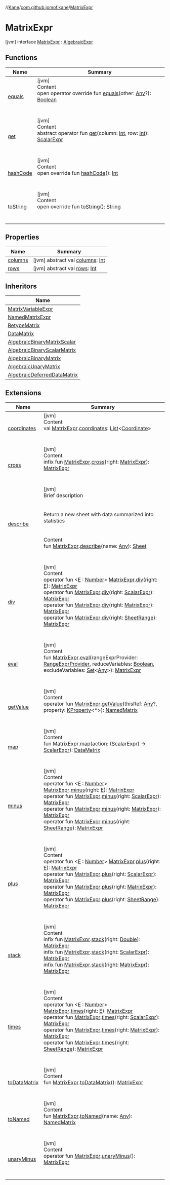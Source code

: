 //[Kane](../../index.md)/[com.github.jomof.kane](../index.md)/[MatrixExpr](index.md)



# MatrixExpr  
 [jvm] interface [MatrixExpr](index.md) : [AlgebraicExpr](../-algebraic-expr/index.md)   


## Functions  
  
|  Name|  Summary| 
|---|---|
| [equals](https://kotlinlang.org/api/latest/jvm/stdlib/kotlin/-any/equals.html)| [jvm]  <br>Content  <br>open operator override fun [equals](https://kotlinlang.org/api/latest/jvm/stdlib/kotlin/-any/equals.html)(other: [Any](https://kotlinlang.org/api/latest/jvm/stdlib/kotlin/-any/index.html)?): [Boolean](https://kotlinlang.org/api/latest/jvm/stdlib/kotlin/-boolean/index.html)  <br><br><br>
| [get](get.md)| [jvm]  <br>Content  <br>abstract operator fun [get](get.md)(column: [Int](https://kotlinlang.org/api/latest/jvm/stdlib/kotlin/-int/index.html), row: [Int](https://kotlinlang.org/api/latest/jvm/stdlib/kotlin/-int/index.html)): [ScalarExpr](../-scalar-expr/index.md)  <br><br><br>
| [hashCode](https://kotlinlang.org/api/latest/jvm/stdlib/kotlin/-any/hash-code.html)| [jvm]  <br>Content  <br>open override fun [hashCode](https://kotlinlang.org/api/latest/jvm/stdlib/kotlin/-any/hash-code.html)(): [Int](https://kotlinlang.org/api/latest/jvm/stdlib/kotlin/-int/index.html)  <br><br><br>
| [toString](https://kotlinlang.org/api/latest/jvm/stdlib/kotlin/-any/to-string.html)| [jvm]  <br>Content  <br>open override fun [toString](https://kotlinlang.org/api/latest/jvm/stdlib/kotlin/-any/to-string.html)(): [String](https://kotlinlang.org/api/latest/jvm/stdlib/kotlin/-string/index.html)  <br><br><br>


## Properties  
  
|  Name|  Summary| 
|---|---|
| [columns](index.md#com.github.jomof.kane/MatrixExpr/columns/#/PointingToDeclaration/)|  [jvm] abstract val [columns](index.md#com.github.jomof.kane/MatrixExpr/columns/#/PointingToDeclaration/): [Int](https://kotlinlang.org/api/latest/jvm/stdlib/kotlin/-int/index.html)   <br>
| [rows](index.md#com.github.jomof.kane/MatrixExpr/rows/#/PointingToDeclaration/)|  [jvm] abstract val [rows](index.md#com.github.jomof.kane/MatrixExpr/rows/#/PointingToDeclaration/): [Int](https://kotlinlang.org/api/latest/jvm/stdlib/kotlin/-int/index.html)   <br>


## Inheritors  
  
|  Name| 
|---|
| [MatrixVariableExpr](../-matrix-variable-expr/index.md)
| [NamedMatrixExpr](../-named-matrix-expr/index.md)
| [RetypeMatrix](../-retype-matrix/index.md)
| [DataMatrix](../-data-matrix/index.md)
| [AlgebraicBinaryMatrixScalar](../../com.github.jomof.kane.functions/-algebraic-binary-matrix-scalar/index.md)
| [AlgebraicBinaryScalarMatrix](../../com.github.jomof.kane.functions/-algebraic-binary-scalar-matrix/index.md)
| [AlgebraicBinaryMatrix](../../com.github.jomof.kane.functions/-algebraic-binary-matrix/index.md)
| [AlgebraicUnaryMatrix](../../com.github.jomof.kane.functions/-algebraic-unary-matrix/index.md)
| [AlgebraicDeferredDataMatrix](../../com.github.jomof.kane.functions/-algebraic-deferred-data-matrix/index.md)


## Extensions  
  
|  Name|  Summary| 
|---|---|
| [coordinates](../index.md#com.github.jomof.kane//coordinates/com.github.jomof.kane.MatrixExpr#/PointingToDeclaration/)| [jvm]  <br>Content  <br>val [MatrixExpr](index.md).[coordinates](../index.md#com.github.jomof.kane//coordinates/com.github.jomof.kane.MatrixExpr#/PointingToDeclaration/): [List](https://kotlinlang.org/api/latest/jvm/stdlib/kotlin.collections/-list/index.html)<[Coordinate](../-coordinate/index.md)>  <br><br><br>
| [cross](../../com.github.jomof.kane.functions/cross.md)| [jvm]  <br>Content  <br>infix fun [MatrixExpr](index.md).[cross](../../com.github.jomof.kane.functions/cross.md)(right: [MatrixExpr](index.md)): [MatrixExpr](index.md)  <br><br><br>
| [describe](../../com.github.jomof.kane.sheet/describe.md)| [jvm]  <br>Brief description  <br><br><br>Return a new sheet with data summarized into statistics<br><br>  <br>Content  <br>fun [MatrixExpr](index.md).[describe](../../com.github.jomof.kane.sheet/describe.md)(name: [Any](https://kotlinlang.org/api/latest/jvm/stdlib/kotlin/-any/index.html)): [Sheet](../../com.github.jomof.kane.sheet/-sheet/index.md)  <br><br><br>
| [div](../../com.github.jomof.kane.functions/div.md)| [jvm]  <br>Content  <br>operator fun <[E](../../com.github.jomof.kane.functions/div.md) : [Number](https://kotlinlang.org/api/latest/jvm/stdlib/kotlin/-number/index.html)> [MatrixExpr](index.md).[div](../../com.github.jomof.kane.functions/div.md)(right: [E](../../com.github.jomof.kane.functions/div.md)): [MatrixExpr](index.md)  <br>operator fun [MatrixExpr](index.md).[div](../../com.github.jomof.kane.functions/div.md)(right: [ScalarExpr](../-scalar-expr/index.md)): [MatrixExpr](index.md)  <br>operator fun [MatrixExpr](index.md).[div](../../com.github.jomof.kane.functions/div.md)(right: [MatrixExpr](index.md)): [MatrixExpr](index.md)  <br>operator fun [MatrixExpr](index.md).[div](../../com.github.jomof.kane.functions/div.md)(right: [SheetRange](../../com.github.jomof.kane.sheet/-sheet-range/index.md)): [MatrixExpr](index.md)  <br><br><br>
| [eval](../eval.md)| [jvm]  <br>Content  <br>fun [MatrixExpr](index.md).[eval](../eval.md)(rangeExprProvider: [RangeExprProvider](../../com.github.jomof.kane.sheet/-range-expr-provider/index.md), reduceVariables: [Boolean](https://kotlinlang.org/api/latest/jvm/stdlib/kotlin/-boolean/index.html), excludeVariables: [Set](https://kotlinlang.org/api/latest/jvm/stdlib/kotlin.collections/-set/index.html)<[Any](https://kotlinlang.org/api/latest/jvm/stdlib/kotlin/-any/index.html)>): [MatrixExpr](index.md)  <br><br><br>
| [getValue](../get-value.md)| [jvm]  <br>Content  <br>operator fun [MatrixExpr](index.md).[getValue](../get-value.md)(thisRef: [Any](https://kotlinlang.org/api/latest/jvm/stdlib/kotlin/-any/index.html)?, property: [KProperty](https://kotlinlang.org/api/latest/jvm/stdlib/kotlin.reflect/-k-property/index.html)<*>): [NamedMatrix](../-named-matrix/index.md)  <br><br><br>
| [map](../map.md)| [jvm]  <br>Content  <br>fun [MatrixExpr](index.md).[map](../map.md)(action: ([ScalarExpr](../-scalar-expr/index.md)) -> [ScalarExpr](../-scalar-expr/index.md)): [DataMatrix](../-data-matrix/index.md)  <br><br><br>
| [minus](../../com.github.jomof.kane.functions/minus.md)| [jvm]  <br>Content  <br>operator fun <[E](../../com.github.jomof.kane.functions/minus.md) : [Number](https://kotlinlang.org/api/latest/jvm/stdlib/kotlin/-number/index.html)> [MatrixExpr](index.md).[minus](../../com.github.jomof.kane.functions/minus.md)(right: [E](../../com.github.jomof.kane.functions/minus.md)): [MatrixExpr](index.md)  <br>operator fun [MatrixExpr](index.md).[minus](../../com.github.jomof.kane.functions/minus.md)(right: [ScalarExpr](../-scalar-expr/index.md)): [MatrixExpr](index.md)  <br>operator fun [MatrixExpr](index.md).[minus](../../com.github.jomof.kane.functions/minus.md)(right: [MatrixExpr](index.md)): [MatrixExpr](index.md)  <br>operator fun [MatrixExpr](index.md).[minus](../../com.github.jomof.kane.functions/minus.md)(right: [SheetRange](../../com.github.jomof.kane.sheet/-sheet-range/index.md)): [MatrixExpr](index.md)  <br><br><br>
| [plus](../../com.github.jomof.kane.functions/plus.md)| [jvm]  <br>Content  <br>operator fun <[E](../../com.github.jomof.kane.functions/plus.md) : [Number](https://kotlinlang.org/api/latest/jvm/stdlib/kotlin/-number/index.html)> [MatrixExpr](index.md).[plus](../../com.github.jomof.kane.functions/plus.md)(right: [E](../../com.github.jomof.kane.functions/plus.md)): [MatrixExpr](index.md)  <br>operator fun [MatrixExpr](index.md).[plus](../../com.github.jomof.kane.functions/plus.md)(right: [ScalarExpr](../-scalar-expr/index.md)): [MatrixExpr](index.md)  <br>operator fun [MatrixExpr](index.md).[plus](../../com.github.jomof.kane.functions/plus.md)(right: [MatrixExpr](index.md)): [MatrixExpr](index.md)  <br>operator fun [MatrixExpr](index.md).[plus](../../com.github.jomof.kane.functions/plus.md)(right: [SheetRange](../../com.github.jomof.kane.sheet/-sheet-range/index.md)): [MatrixExpr](index.md)  <br><br><br>
| [stack](../../com.github.jomof.kane.functions/stack.md)| [jvm]  <br>Content  <br>infix fun [MatrixExpr](index.md).[stack](../../com.github.jomof.kane.functions/stack.md)(right: [Double](https://kotlinlang.org/api/latest/jvm/stdlib/kotlin/-double/index.html)): [MatrixExpr](index.md)  <br>infix fun [MatrixExpr](index.md).[stack](../../com.github.jomof.kane.functions/stack.md)(right: [ScalarExpr](../-scalar-expr/index.md)): [MatrixExpr](index.md)  <br>infix fun [MatrixExpr](index.md).[stack](../../com.github.jomof.kane.functions/stack.md)(right: [MatrixExpr](index.md)): [MatrixExpr](index.md)  <br><br><br>
| [times](../../com.github.jomof.kane.functions/times.md)| [jvm]  <br>Content  <br>operator fun <[E](../../com.github.jomof.kane.functions/times.md) : [Number](https://kotlinlang.org/api/latest/jvm/stdlib/kotlin/-number/index.html)> [MatrixExpr](index.md).[times](../../com.github.jomof.kane.functions/times.md)(right: [E](../../com.github.jomof.kane.functions/times.md)): [MatrixExpr](index.md)  <br>operator fun [MatrixExpr](index.md).[times](../../com.github.jomof.kane.functions/times.md)(right: [ScalarExpr](../-scalar-expr/index.md)): [MatrixExpr](index.md)  <br>operator fun [MatrixExpr](index.md).[times](../../com.github.jomof.kane.functions/times.md)(right: [MatrixExpr](index.md)): [MatrixExpr](index.md)  <br>operator fun [MatrixExpr](index.md).[times](../../com.github.jomof.kane.functions/times.md)(right: [SheetRange](../../com.github.jomof.kane.sheet/-sheet-range/index.md)): [MatrixExpr](index.md)  <br><br><br>
| [toDataMatrix](../to-data-matrix.md)| [jvm]  <br>Content  <br>fun [MatrixExpr](index.md).[toDataMatrix](../to-data-matrix.md)(): [MatrixExpr](index.md)  <br><br><br>
| [toNamed](../to-named.md)| [jvm]  <br>Content  <br>fun [MatrixExpr](index.md).[toNamed](../to-named.md)(name: [Any](https://kotlinlang.org/api/latest/jvm/stdlib/kotlin/-any/index.html)): [NamedMatrix](../-named-matrix/index.md)  <br><br><br>
| [unaryMinus](../../com.github.jomof.kane.functions/unary-minus.md)| [jvm]  <br>Content  <br>operator fun [MatrixExpr](index.md).[unaryMinus](../../com.github.jomof.kane.functions/unary-minus.md)(): [MatrixExpr](index.md)  <br><br><br>

